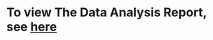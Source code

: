 # To view The Data Analysis Report, see [here](https://github.com/willcpo/machine-translation-IBM-Models/blob/c5b68e477ff5d483164b0cdb5169eaaa67f86990/data-analysis-report.pdf) # 

